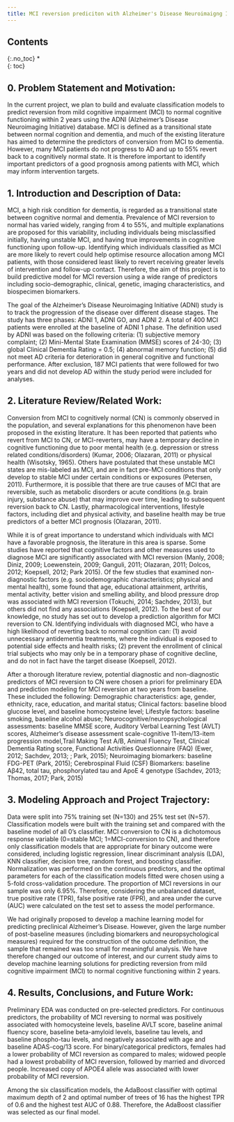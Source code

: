 ```yaml
---
title: MCI reversion prediciton with Alzheimer's Disease Neuroimaigng Initiative databse
---
```


## Contents
{:.no_toc}
*  
{: toc}


## 0. Problem Statement and Motivation: 

In the current project, we plan to build and evaluate classification models to predict reversion from mild cognitive impairment (MCI) to normal cognitive functioning within 2 years using the ADNI (Alzheimer’s Disease Neuroimaging Initiative) database. MCI is defined as a transitional state between normal cognition and dementia, and much of the existing literature has aimed to determine the predictors of conversion from MCI to dementia. However, many MCI patients do not progress to AD and up to 55% revert back to a cognitively normal state. It is therefore important to identify important predictors of a good prognosis among patients with MCI, which may inform intervention targets. 						 							

## 1. Introduction and Description of Data: 

MCI, a high risk condition for dementia, is regarded as a transitional state between cognitive normal	and dementia. Prevalence of MCI reversion to normal has varied widely, ranging from 4 to 55%, and multiple explanations are proposed for this variability, including individuals being misclassified initially, having unstable MCI, and having true improvements in cognitive functioning upon follow-up. Identifying which individuals classified as MCI are more likely to revert could help optimise resource allocation among MCI patients, with those considered least likely to revert receiving greater levels of intervention and follow-up contact. Therefore, the aim of this project is to build predictive model for MCI reversion using a wide range of predictors including socio-demographic, clinical, genetic, imaging characteristics, and biospecimen biomarkers. 

The goal of the Alzheimer’s Disease Neuroimaging Initiative (ADNI) study is to track the progression of the disease over different disease stages. The study has three phases: ADNI 1, ADNI GO, and ADNI 2. A total of 400 MCI patients were enrolled at the baseline of ADNI 1 phase. The definition used by ADNI was based on the following criteria: (1) subjective memory complaint; (2) Mini-Mental State Examination (MMSE) scores of 24-30; (3) global Clinical Dementia Rating = 0.5; (4) abnormal memory function; (5) did not meet AD criteria for deterioration in general cognitive and functional performance. After exclusion, 187 MCI patients that were followed for two years and did not develop AD within the study period were included for analyses. 
			 							
## 2. Literature Review/Related Work: 

Conversion from MCI to cognitively normal (CN) is commonly observed in the population, and several explanations for this phenomenon have been proposed in the existing literature. It has been reported that patients who revert from MCI to CN, or MCI-reverters, may have a temporary decline in cognitive functioning due to poor mental health (e.g. depression or stress related conditions/disorders) (Kumar, 2006; Olazaran, 2011) or physical health (Wisotsky, 1965). Others have postulated that these unstable MCI states are mis-labeled as MCI, and are in fact pre-MCI conditions that only develop to stable MCI under certain conditions or exposures (Petersen, 2011). Furthermore, it is possible that there are true causes of MCI that are reversible, such as metabolic disorders or acute conditions (e.g. brain injury, substance abuse) that may improve over time, leading to subsequent reversion back to CN. Lastly, pharmacological interventions, lifestyle factors, including diet and physical activity, and baseline health may be true predictors of a better MCI prognosis (Olazaran, 2011). 

While it is of great importance to understand which individuals with MCI have a favorable prognosis, the literature in this area is sparse. Some studies have reported that cognitive factors and other measures used to diagnose MCI are significantly associated with MCI reversion (Manly, 2008; Diniz, 2009; Loewenstein, 2009; Ganguli, 2011; Olazaran, 2011; Dolcos, 2012;  Koepsell, 2012; Park 2015). Of the few studies that examined non-diagnostic factors (e.g. sociodemographic characteristics; physical and mental health), some found that age, educational attainment, arthritis, mental activity, better vision and smelling ability, and blood pressure drop was associated with MCI reversion (Tokuchi, 2014; Sachdev, 2013), but others did not find any associations (Koepsell, 2012). To the best of our knowledge, no study has set out to develop a prediction algorithm for MCI reversion to CN. Identifying individuals with diagnosed MCI, who have a high likelihood of reverting back to normal cognition can: (1) avoid unnecessary antidementia treatments, where the individual is exposed to potential side effects and health risks; (2) prevent the enrollment of clinical trial subjects who may only be in a temporary phase of cognitive decline, and do not in fact have the target disease (Koepsell, 2012). 
			
After a thorough literature review, potential diagnostic and non-diagnostic predictors of MCI reversion to CN were chosen a priori for preliminary EDA and prediction modeling for MCI reversion at two years from baseline. These included the following: 
Demographic characteristics: age, gender, ethnicity, race, education, and marital status;
Clinical factors: baseline blood glucose level, and baseline homocysteine level;
Lifestyle factors: baseline smoking, baseline alcohol abuse;
Neurocognitive/neuropsychological assessments: baseline MMSE score, Auditory Verbal Learning Test (AVLT) scores, Alzheimer’s disease assessment scale-cognitive 11-item/13-item progression model,Trail Making Test A/B, Animal Fluency Test, Clinical Dementia Rating score, Functional Activities Questionnaire (FAQ) (Ewer, 2012; Sachdev, 2013; ; Park, 2015);
Neuroimaging biomarkers: baseline FDG-PET (Park, 2015);
Cerebrospinal Fluid (CSF) Biomarkers: baseline Aβ42, total tau, phosphorylated tau and ApoE 4 genotype (Sachdev, 2013; Thomas, 2017; Park, 2015)
				 							
## 3. Modeling Approach and Project Trajectory: 

Data were split into 75% training set (N=130) and 25% test set (N=57). Classification models were built with the training set and compared with the baseline model of all 0’s classifier. MCI conversion to CN is a dichotomous response variable (0=stable MCI; 1=MCI-conversion to CN), and therefore only classification models that are appropriate for binary outcome were considered, including logistic regression, linear discriminant analysis (LDA), KNN classifier, decision tree, random forest, and boosting classifier. Normalization was performed on the continuous predictors, and the optimal parameters for each of the classification models fitted were chosen using a 5-fold cross-validation procedure. The proportion of MCI reversions in our sample was only 6.95%. Therefore, considering the unbalanced dataset, true positive rate (TPR), false positive rate (FPR), and area under the curve (AUC) were calculated on the test set to assess the model performance. 

We had originally proposed to develop a machine learning model for predicting preclinical Alzheimer’s Disease. However, given the large number of post-baseline measures (including biomarkers and neuropsychological measures) required for the construction of the outcome definition, the sample that remained was too small for meaningful analysis. We have therefore changed our outcome of interest, and our current study aims to develop machine learning solutions for predicting reversion from mild cognitive impairment (MCI) to normal cognitive functioning within 2 years.
					 				
## 4. Results, Conclusions, and Future Work: 

Preliminary EDA was conducted on pre-selected predictors. For continuous predictors, the probability of MCI reversing to normal was positively associated with homocysteine levels, baseline AVLT score, baseline animal fluency score, baseline beta-amyloid levels, baseline tau levels, and baseline phospho-tau levels, and negatively associated with age and baseline ADAS-cog/13 score. For binary/categorical predictors, females had a lower probability of MCI reversion as compared to males; widowed people had a lowest probability of MCI reversion, followed by married and divorced people. Increased copy of APOE4 allele was associated with lower probability of MCI reversion.

Among the six classification models, the AdaBoost classifier with optimal maximum depth of 2 and optimal number of trees of 16 has the highest TPR of 0.6 and the highest test AUC of 0.88. Therefore, the AdaBoost classifier was selected as our final model.
